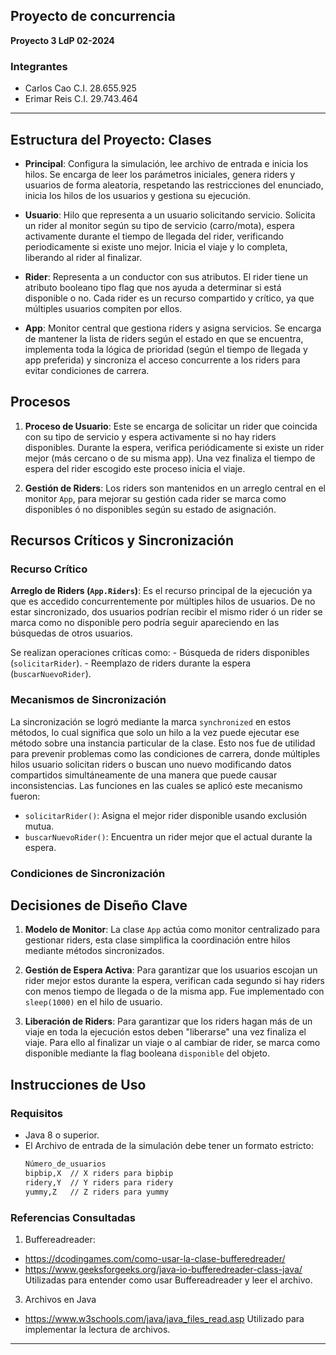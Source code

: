 ## Proyecto de concurrencia

**Proyecto 3 LdP 02-2024**

### Integrantes
- Carlos Cao C.I. 28.655.925
- Erimar Reis C.I. 29.743.464

---

## Estructura del Proyecto: Clases
  - **Principal**: Configura la simulación, lee archivo de entrada e inicia los hilos. Se encarga de leer los parámetros iniciales, genera riders y usuarios de forma aleatoria, respetando las restricciones del enunciado, inicia los hilos de los usuarios y gestiona su ejecución. 

  - **Usuario**: Hilo que representa a un usuario solicitando servicio. Solicita un rider al monitor según su tipo de servicio (carro/mota), espera activamente durante el tiempo de llegada del rider, verificando periodicamente si existe uno mejor. Inicia el viaje y lo completa, liberando al rider al finalizar. 

  - **Rider**: Representa a un conductor con sus atributos.
  El rider tiene un atributo booleano tipo flag que nos ayuda a determinar si está disponible o no. Cada rider es un recurso compartido y crítico, ya que múltiples usuarios compiten por ellos.

  - **App**: Monitor central que gestiona riders y asigna servicios. Se encarga de mantener la lista de riders según el estado en que se encuentra, implementa toda la lógica de prioridad (según el tiempo de llegada y app preferida) y sincroniza el acceso concurrente a los riders para evitar condiciones de carrera. 

## Procesos

1. **Proceso de Usuario**:
   Este se encarga de solicitar un rider que coincida con su tipo de servicio y espera activamente si no hay riders disponibles. Durante la espera, verifica periódicamente si existe un rider mejor (más cercano o de su misma app). Una vez finaliza el tiempo de espera del rider escogido este proceso inicia el viaje.

2. **Gestión de Riders**:
   Los riders son mantenidos en un arreglo central en el monitor `App`, para mejorar su gestión cada rider se marca como disponibles ó no disponibles según su estado de asignación.

## Recursos Críticos y Sincronización

### Recurso Crítico
**Arreglo de Riders (`App.Riders`)**:
   Es el recurso principal de la ejecución ya que es accedido concurrentemente por múltiples hilos de usuarios. 
   De no estar sincronizado, dos usuarios podrían recibir el mismo rider ó un rider se marca como no disponible pero podría seguir apareciendo en las búsquedas de otros usuarios.
   
   Se realizan operaciones críticas como:
     - Búsqueda de riders disponibles (`solicitarRider`).
     - Reemplazo de riders durante la espera (`buscarNuevoRider`).

### Mecanismos de Sincronización
La sincronización se logró mediante la marca `synchronized` en estos métodos, lo cual significa que solo un hilo a la vez puede ejecutar ese método sobre una instancia particular de la clase. Esto nos fue de utilidad para prevenir problemas como las condiciones de carrera, donde múltiples hilos usuario solicitan riders o buscan uno nuevo modificando datos compartidos simultáneamente de una manera que puede causar inconsistencias. Las funciones en las cuales se aplicó este mecanismo fueron:

  - `solicitarRider()`: Asigna el mejor rider disponible usando exclusión mutua.
  - `buscarNuevoRider()`: Encuentra un rider mejor que el actual durante la espera.
### Condiciones de Sincronización



## Decisiones de Diseño Clave

1. **Modelo de Monitor**:
   La clase `App` actúa como monitor centralizado para gestionar riders, esta clase simplifica la coordinación entre hilos mediante métodos sincronizados.

2. **Gestión de Espera Activa**:
   Para garantizar que los usuarios escojan un rider mejor estos  durante la espera, verifican cada segundo si hay riders con menos tiempo de llegada o de la misma app. Fue implementado con `sleep(1000)` en el hilo de usuario.

3. **Liberación de Riders**:
   Para garantizar que los riders hagan más de un viaje en toda la ejecución estos deben "liberarse" una vez finaliza el viaje. Para ello al finalizar un viaje o al cambiar de rider, se marca como disponible mediante la flag booleana `disponible` del objeto.

## Instrucciones de Uso

### Requisitos
- Java 8 o superior.
- El Archivo de entrada de la simulación debe tener un formato estricto:
  ```txt
  Número_de_usuarios
  bipbip,X  // X riders para bipbip
  ridery,Y  // Y riders para ridery
  yummy,Z   // Z riders para yummy

### Referencias Consultadas

1. Buffereadreader:
- https://dcodingames.com/como-usar-la-clase-bufferedreader/
- https://www.geeksforgeeks.org/java-io-bufferedreader-class-java/
Utilizadas para entender como usar Buffereadreader y leer el archivo.


3. Archivos en Java
- https://www.w3schools.com/java/java_files_read.asp
Utilizado para implementar la lectura de archivos.

---